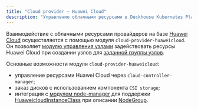 ```yaml
---
title: "Cloud provider — Huawei Cloud"
description: "Управление облачными ресурсами в Deckhouse Kubernetes Platform с помощью Huawei Cloud."
---
```


Взаимодействие с облачными ресурсами провайдеров на базе [Huawei Cloud](https://www.huaweicloud.com/intl/en-us/) осуществляется с помощью модуля `cloud-provider-huaweicloud`. Он позволяет [модулю управления узлами](/modules/node-manager/) задействовать ресурсы Huawei Cloud при создании узлов для [заданной группы узлов](/modules/node-manager/cr.html#nodegroup).

Основные возможности модуля `cloud-provider-huaweicloud`:

- управление ресурсами Huawei Cloud через `cloud-controller-manager`;
- заказ дисков с использованием компонента `CSI storage`;
- интеграция с [модулем node-manager](/modules/node-manager/) для поддержки [HuaweicloudInstanceClass](cr.html#huaweicloudinstanceclass) при описании [NodeGroup](/modules/node-manager/cr.html#nodegroup).
